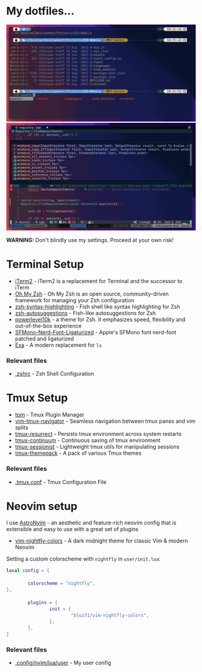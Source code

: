 # My dotfiles...
![oh-my-zsh screenshot](./images/terminal.png)
![astronvim screenshot](./images/astronvim.png)

**WARNING:** Don't blindly use my settings. Proceed at your own risk!

# Terminal Setup
- [iTerm2](https://iterm2.com/) - iTerm2 is a replacement for Terminal and the successor to iTerm
- [Oh My Zsh](https://ohmyz.sh/) - Oh My Zsh is an open source, community-driven framework for managing your Zsh configuration
- [zsh-syntax-highlighting](https://github.com/zsh-users/zsh-syntax-highlighting) - Fish shell like syntax highlighting for Zsh
- [zsh-autosuggestions](https://github.com/zsh-users/zsh-autosuggestions) - Fish-like autosuggestions for Zsh
- [powerlevel10k](https://github.com/romkatv/powerlevel10k) - a theme for Zsh. It emphasizes speed, flexibility and out-of-the-box experience
- [SFMono-Nerd-Font-Ligaturized](https://github.com/shaunsingh/SFMono-Nerd-Font-Ligaturized) - Apple's SFMono font nerd-font patched and ligaturized
- [Exa](https://github.com/ogham/exa) - A modern replacement for `ls`

### Relevant files
- [.zshrc](.zshrc) - Zsh Shell Configuration

# Tmux Setup
- [tpm](https://github.com/tmux-plugins/tpm) - Tmux Plugin Manager
- [vim-tmux-navigator](https://github.com/christoomey/vim-tmux-navigator) - Seamless navigation between tmux panes and vim splits
- [tmux-resurrect](https://github.com/tmux-plugins/tmux-resurrect) - Persists tmux environment across system restarts
- [tmux-continuum](https://github.com/tmux-plugins/tmux-continuum) - Continuous saving of tmux environment
- [tmux-sessionist](https://github.com/tmux-plugins/tmux-sessionist) - Lightweight tmux utils for manipulating sessions
- [tmux-themepack](https://github.com/jimeh/tmux-themepack) - A pack of various Tmux themes

### Relevant files
- [.tmux.conf](.tmux.conf) - Tmux Configuration File

# Neovim setup
I use [AstroNvim](https://github.com/AstroNvim/AstroNvim) - an aesthetic and feature-rich neovim config that is extensible and easy to use with a great set of plugins

- [vim-nightfly-colors](https://github.com/bluz71/vim-nightfly-colors) - A dark midnight theme for classic Vim & modern Neovim

Setting a custom colorscheme with `nightfly` in `user/init.lua`:

```lua
local config = {

        colorscheme = "nightfly",
},

        plugins = {
                init = {
                        "bluz71/vim-nightfly-colors",
                },
        },
}
```

### Relevant files
- [.config/nvim/lua/user](.config/nvim/lua/user) - My user config
